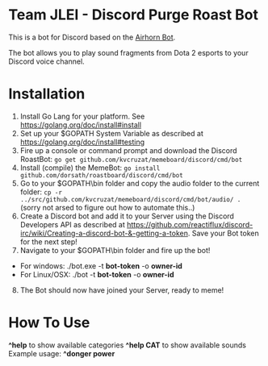 # Team JLEI - Discord Purge Roast Bot

This is a bot for Discord based on the [Airhorn Bot](https://github.com/hammerandchisel/airhornbot/).

The bot allows you to play sound fragments from Dota 2 esports to your Discord voice channel.

# Installation

1. Install Go Lang for your platform. See https://golang.org/doc/install#install
2. Set up your $GOPATH System Variable as described at https://golang.org/doc/install#testing
3. Fire up a console or command prompt and download the Discord RoastBot: `go get github.com/kvcruzat/memeboard/discord/cmd/bot`
4. Install (compile) the MemeBot: `go install github.com/dorsath/roastboard/discord/cmd/bot`
5. Go to your $GOPATH\bin folder and copy the audio folder to the current folder: `cp -r ../src/github.com/kvcruzat/memeboard/discord/cmd/bot/audio/ .` (sorry not arsed to figure out how to automate this..)
6. Create a Discord bot and add it to your Server using the Discord Developers API as described at https://github.com/reactiflux/discord-irc/wiki/Creating-a-discord-bot-&-getting-a-token. Save your Bot token for the next step!
7. Navigate to your $GOPATH\bin folder and fire up the bot!
  * For windows: ./bot.exe -t **bot-token** -o **owner-id**
  * For Linux/OSX: ./bot -t **bot-token** -o **owner-id**
8. The Bot should now have joined your Server, ready to meme!

# How To Use

**^help** to show available categories
**^help CAT** to show available sounds
Example usage: **^donger power**
